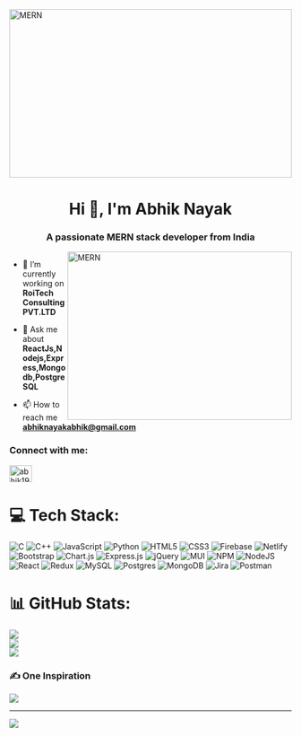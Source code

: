 <img align="center" src="https://user-images.githubusercontent.com/72656033/222637778-5bc224ad-497b-463f-b2b4-d1d726c80955.jpg" height="300" width="100%"  alt="MERN" />
<h1 align="center">Hi 👋, I'm Abhik Nayak</h1>
<h3 align="center">A passionate MERN stack developer from India</h3>
<img align="right" src="https://img.freepik.com/free-vector/web-development-programmer-engineering-coding-website-augmented-reality-interface-screens-developer-project-engineer-programming-software-application-design-cartoon-illustration_107791-3863.jpg?w=900&t=st=1677459692~exp=1677460292~hmac=a2ec1a1b3ddd74c62dcfa81ee63d9a7081eb7a974cd1d3e97df420c0222de7f1" height="300" width="400" alt="MERN" />

<p align="left"> <a href="https://twitter.com/" target="blank"><img src="https://img.shields.io/twitter/follow/?logo=twitter&style=for-the-badge" alt="" /></a> </p>

- 🔭 I’m currently working on **RoiTech Consulting PVT.LTD**

- 💬 Ask me about **ReactJs,Nodejs,Express,Mongodb,PostgreSQL**

- 📫 How to reach me **abhiknayakabhik@gmail.com**

<h3 align="left">Connect with me:</h3>
<p align="left">
<a href="https://linkedin.com/in/abhik1998" target="blank"><img align="center" src="https://raw.githubusercontent.com/rahuldkjain/github-profile-readme-generator/master/src/images/icons/Social/linked-in-alt.svg" alt="abhik1998" height="30" width="40" /></a>
</p>

# 💻 Tech Stack:
![C](https://img.shields.io/badge/c-%2300599C.svg?style=plastic&logo=c&logoColor=white) ![C++](https://img.shields.io/badge/c++-%2300599C.svg?style=plastic&logo=c%2B%2B&logoColor=white) ![JavaScript](https://img.shields.io/badge/javascript-%23323330.svg?style=plastic&logo=javascript&logoColor=%23F7DF1E) ![Python](https://img.shields.io/badge/python-3670A0?style=plastic&logo=python&logoColor=ffdd54) ![HTML5](https://img.shields.io/badge/html5-%23E34F26.svg?style=plastic&logo=html5&logoColor=white) ![CSS3](https://img.shields.io/badge/css3-%231572B6.svg?style=plastic&logo=css3&logoColor=white) ![Firebase](https://img.shields.io/badge/firebase-%23039BE5.svg?style=plastic&logo=firebase) ![Netlify](https://img.shields.io/badge/netlify-%23000000.svg?style=plastic&logo=netlify&logoColor=#00C7B7) ![Bootstrap](https://img.shields.io/badge/bootstrap-%23563D7C.svg?style=plastic&logo=bootstrap&logoColor=white) ![Chart.js](https://img.shields.io/badge/chart.js-F5788D.svg?style=plastic&logo=chart.js&logoColor=white) ![Express.js](https://img.shields.io/badge/express.js-%23404d59.svg?style=plastic&logo=express&logoColor=%2361DAFB) ![jQuery](https://img.shields.io/badge/jquery-%230769AD.svg?style=plastic&logo=jquery&logoColor=white) ![MUI](https://img.shields.io/badge/MUI-%230081CB.svg?style=plastic&logo=material-ui&logoColor=white) ![NPM](https://img.shields.io/badge/NPM-%23000000.svg?style=plastic&logo=npm&logoColor=white) ![NodeJS](https://img.shields.io/badge/node.js-6DA55F?style=plastic&logo=node.js&logoColor=white) ![React](https://img.shields.io/badge/react-%2320232a.svg?style=plastic&logo=react&logoColor=%2361DAFB) ![Redux](https://img.shields.io/badge/redux-%23593d88.svg?style=plastic&logo=redux&logoColor=white) ![MySQL](https://img.shields.io/badge/mysql-%2300f.svg?style=plastic&logo=mysql&logoColor=white) ![Postgres](https://img.shields.io/badge/postgres-%23316192.svg?style=plastic&logo=postgresql&logoColor=white) ![MongoDB](https://img.shields.io/badge/MongoDB-%234ea94b.svg?style=plastic&logo=mongodb&logoColor=white) ![Jira](https://img.shields.io/badge/jira-%230A0FFF.svg?style=plastic&logo=jira&logoColor=white) ![Postman](https://img.shields.io/badge/Postman-FF6C37?style=plastic&logo=postman&logoColor=white)
# 📊 GitHub Stats:
![](https://github-readme-stats.vercel.app/api?username=Abhik-Nayak&theme=city_light&hide_border=false&include_all_commits=true&count_private=false)<br/>
![](https://github-readme-streak-stats.herokuapp.com/?user=Abhik-Nayak&theme=city_light&hide_border=false)<br/>
![](https://github-readme-stats.vercel.app/api/top-langs/?username=Abhik-Nayak&theme=city_light&hide_border=false&include_all_commits=true&count_private=false&layout=compact)

### ✍️ One Inspiration
![](https://quotes-github-readme.vercel.app/api?type=horizontal&theme=light)

---
[![](https://visitcount.itsvg.in/api?id=Abhik-Nayak&icon=0&color=6)](https://visitcount.itsvg.in)

